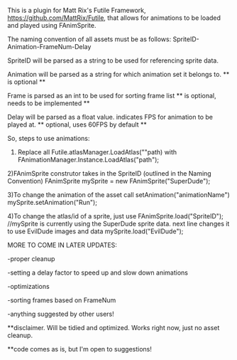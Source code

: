 This is a plugin for Matt Rix's Futile Framework, https://github.com/MattRix/Futile, that allows for animations to be loaded and played using FAnimSprite.

The naming convention of all assets must be as follows: SpriteID-Animation-FrameNum-Delay

SpriteID will be parsed as a string to be used for referencing sprite data.

Animation will be parsed as a string for which animation set it belongs to. ** is optional  **

Frame is parsed as an int to be used for sorting frame list ** is optional, needs to be implemented   **

Delay will be parsed as a float value. indicates FPS for animation to be played at. ** optional, uses 60FPS by default   **


So, steps to use animations:
1) Replace all Futile.atlasManager.LoadAtlas(""path)
with
FAnimationManager.Instance.LoadAtlas("path");

2)FAnimSprite construtor takes in the SpriteID (outlined in the Naming Convention)
FAnimSprite mySprite = new FAnimSprite("SuperDude");

3)To change the animation of the asset call setAnimation("animationName")
mySprite.setAnimation("Run");

4)To change the atlas/id of a sprite, just use FAnimSprite.load("SpriteID");
//mySprite is currently using the SuperDude sprite data. next line changes it to use EvilDude images and data
mySprite.load("EvilDude");


MORE TO COME IN LATER UPDATES:

-proper cleanup 

-setting a delay factor to speed up and slow down animations

-optimizations

-sorting frames based on FrameNum

-anything suggested by other users!

**disclaimer. Will be tidied and optimized. Works right now, just no asset cleanup.

**code comes as is, but I'm open to suggestions!
